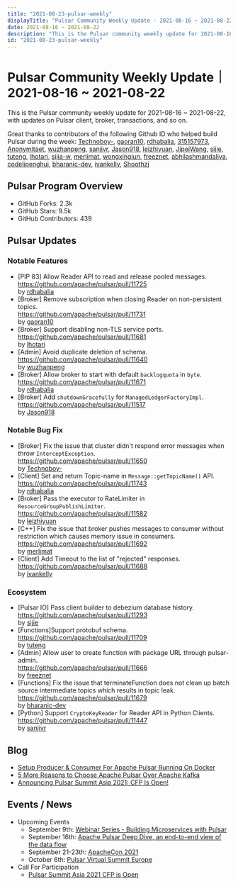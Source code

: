 ```yaml
---
title: "2021-08-23-pulsar-weekly"
displayTitle: "Pulsar Community Weekly Update - 2021-08-16 ~ 2021-08-22"
date: 2021-08-16 ~ 2021-08-22
description: "This is the Pulsar community weekly update for 2021-08-16 ~ 2021-08-22, with updates on Pulsar client, broker, transactions, and so on."
id: "2021-08-23-pulsar-weekly"
---
```


# Pulsar Community Weekly Update｜ 2021-08-16 ~ 2021-08-22

This is the Pulsar community weekly update for 2021-08-16 ~ 2021-08-22, with updates on Pulsar client, broker, transactions, and so on.

Great thanks to contributors of the following Github ID who helped build Pulsar during the week:
[Technoboy-](https://github.com/Technoboy-), [gaoran10](https://github.com/gaoran10), [rdhabalia](https://github.com/rdhabalia), [315157973](https://github.com/315157973), [Anonymitaet](https://github.com/Anonymitaet), [wuzhanpeng](https://github.com/wuzhanpeng), [sanjivr](https://github.com/sanjivr), [Jason918](https://github.com/Jason918), [leizhiyuan](https://github.com/leizhiyuan), [JipeiWang](https://github.com/JipeiWang), [sijie](https://github.com/sijie), [tuteng](https://github.com/tuteng), [lhotari](https://github.com/lhotari), [sijia-w](https://github.com/sijia-w), [merlimat](https://github.com/merlimat), [wongxingjun](https://github.com/wongxingjun), [freeznet](https://github.com/freeznet), [abhilashmandaliya](https://github.com/abhilashmandaliya), [codelipenghui](https://github.com/codelipenghui), [bharanic-dev](https://github.com/bharanic-dev), [ivankelly](https://github.com/ivankelly), [Shoothzj](https://github.com/Shoothzj)


## Pulsar Program Overview
- GitHub Forks: 2.3k
- GitHub Stars: 9.5k
- GitHub Contributors: 439

## Pulsar Updates

### Notable Features

- [PIP 83] Allow Reader API to read and release pooled messages. 
<br>https://github.com/apache/pulsar/pull/11725 
<br>by [rdhabalia](https://github.com/rdhabalia)
- [Broker] Remove subscription when closing Reader on non-persistent topics. 
<br>https://github.com/apache/pulsar/pull/11731 
<br>by [gaoran10](https://github.com/gaoran10)
- [Broker] Support disabling non-TLS service ports.
<br>https://github.com/apache/pulsar/pull/11681 
<br>by [lhotari](https://github.com/lhotari)
- [Admin] Avoid duplicate deletion of schema. 
<br>https://github.com/apache/pulsar/pull/11640 
<br>by [wuzhanpeng](https://github.com/wuzhanpeng)
- [Broker] Allow broker to start with default `backlogquota` in `byte`. 
<br>https://github.com/apache/pulsar/pull/11671 
<br>by [rdhabalia](https://github.com/rdhabalia)
- [Broker] Add `shutdownGracefully` for `ManagedLedgerFactoryImpl`. 
<br>https://github.com/apache/pulsar/pull/11517 
<br>by [Jason918](https://github.com/Jason918)
 
### Notable Bug Fix

- [Broker] Fix the issue that cluster didn't respond error messages when throw `InterceptException`. 
<br>https://github.com/apache/pulsar/pull/11650 
<br>by [Technoboy-](https://github.com/Technoboy-)
- [Client] Set and return Topic-name in `Message::getTopicName()` API. 
<br>https://github.com/apache/pulsar/pull/11743 
<br>by [rdhabalia](https://github.com/rdhabalia)
- [Broker] Pass the executor to RateLimiter in `ResourceGroupPublishLimiter`. 
<br>https://github.com/apache/pulsar/pull/11582 
<br>by [leizhiyuan](https://github.com/leizhiyuan)
- [C++] Fix the issue that broker pushes messages to consumer without restriction which causes memory issue in consumers. 
<br>https://github.com/apache/pulsar/pull/11692 
<br>by [merlimat](https://github.com/merlimat)
- [Client] Add Timeout to the list of "rejected"
responses. 
<br>https://github.com/apache/pulsar/pull/11688 
<br>by [ivankelly](https://github.com/ivankelly)

### Ecosystem

- [Pulsar IO] Pass client builder to debezium database history. 
<br>https://github.com/apache/pulsar/pull/11293 
<br>by [sijie](https://github.com/sijie)
- [Functions]Support protobuf schema. 
<br>https://github.com/apache/pulsar/pull/11709 
<br>by [tuteng](https://github.com/tuteng)
- [Admin] Allow user to create function with package URL through pulsar-admin. 
<br>https://github.com/apache/pulsar/pull/11666 
<br>by [freeznet](https://github.com/freeznet)
- [Functions] Fix the issue that terminateFunction does not clean up batch source intermediate topics which results in topic leak. 
<br>https://github.com/apache/pulsar/pull/11679 
<br>by [bharanic-dev](https://github.com/bharanic-dev)
 - [Python] Support `CryptoKeyReader` for Reader API in Python Clients. 
<br>https://github.com/apache/pulsar/pull/11447 
<br>by [sanjivr](https://github.com/sanjivr)


## Blog
- [Setup Producer & Consumer For Apache Pulsar Running On Docker](https://www.lionbloggertech.com/setup-producer-consumer-for-apache-pulsar-running-on-docker/)
- [5 More Reasons to Choose Apache Pulsar Over Apache Kafka](https://medium.com/building-the-open-data-stack/5-more-reasons-to-choose-apache-pulsar-over-apache-kafka-c09b259e3691)
- [Announcing Pulsar Summit Asia 2021: CFP Is Open!](https://streamnative.io/en/blog/community/pulsar-summit-asia-2021-cfp/)

## Events / News
- Upcoming Events
    - September 9th: [Webinar Series - Building Microservices with Pulsar](https://streamnative.zoom.us/webinar/register/WN_0vVCCqGhQ4G1978pZvxwZg)
    - September 16th: [Apache Pulsar Deep Dive, an end-to-end view of the data flow](https://www.meetup.com/netherlands-apache-pulsar-meetup/events/280174947/)
    - September 21-23th: [ApacheCon 2021](https://www.apachecon.com/acah2021/)
    - October 6th: [Pulsar Virtual Summit Europe](https://hopin.com/events/pulsar-summit-europe-2021)
- Call For Participation
    - [Pulsar Summit Asia 2021 CFP is Open](https://pulsar.apache.org/blog/2021/08/18/asia-cfp/)
